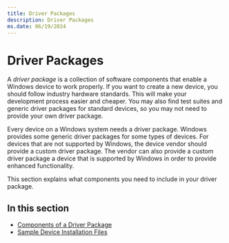 ```yaml
---
title: Driver Packages
description: Driver Packages
ms.date: 06/19/2024
---
```


# Driver Packages

A *driver package* is a collection of software components that enable a Windows device to work properly. If you want to create a new device, you should follow industry hardware standards. This will make your development process easier and cheaper. You may also find test suites and generic driver packages for standard devices, so you may not need to provide your own driver package.

Every device on a Windows system needs a driver package. Windows provides some generic driver packages for some types of devices. For devices that are not supported by Windows, the device vendor should provide a custom driver package. The vendor can also provide a custom driver package a device that is supported by Windows in order to provide enhanced functionality.

This section explains what components you need to include in your driver package.

## In this section

-   [Components of a Driver Package](components-of-a-driver-package.md)
-   [Sample Device Installation Files](sample-device-installation-files.md)

